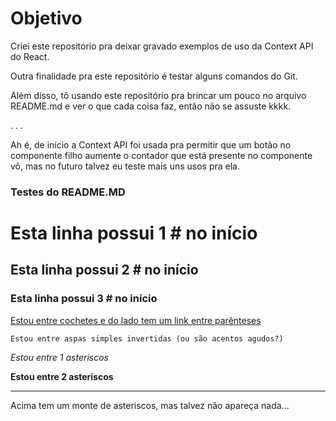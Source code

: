 # Objetivo

Criei este repositório pra deixar gravado exemplos de uso da Context API do React.

Outra finalidade pra este repositório é testar alguns comandos do Git.

Além disso, tô usando este repositório pra brincar um pouco no arquivo README.md e ver o que cada coisa faz, então não se assuste kkkk.

.
.
.

Ah é, de início a Context API foi usada pra permitir que um botão no componente filho aumente o contador que está presente no componente vô, mas no futuro talvez eu teste mais uns usos pra ela.

### Testes do README.MD 


# Esta linha possui 1 # no início

## Esta linha possui 2 # no início

### Esta linha possui 3 # no início

[Estou entre cochetes e do lado tem um link entre parênteses](https://www.youtube.com)

`Estou entre aspas simples invertidas (ou são acentos agudos?)`

*Estou entre 1 asteriscos*

**Estou entre 2 asteriscos**

************************************************

Acima tem um monte de asteriscos, mas talvez não apareça nada...
